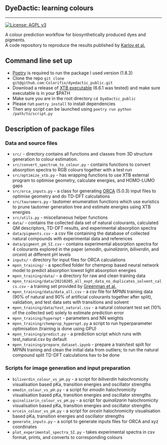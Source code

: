 ## DyeDactic: learning colours
--- -
[![License: AGPL v3](https://img.shields.io/badge/License-AGPL_v3-blue.svg)](https://www.gnu.org/licenses/agpl-3.0)

A colour prediction workflow for biosynthetically produced dyes and pigments.  
A code repository to reproduce the results published by [Karlov et al.]()

## Command line set up
- [Poetry](https://python-poetry.org/docs/#installing-with-the-official-installer) is required to run the package I used version (1.8.3)
- Clone the repo `git clone git@github.com:Colorifix/dyedactic_public.git`
- Download a release of [XTB executable](https://xtb-docs.readthedocs.io/en/latest/setup.html) (6.6.1 was tested) and make sure executable is in your $PATH
- Make sure you are in the root directory `cd DyeDactic_public`
- Please run `poetry install` to install dependencies
- Then any script can be launched using `poetry run python /path/to/script.py`

## Description of package files
### Data and source files
- `src/` - directory contains all functions and classes from 3D structure generation to colour estimation. 
- `src/convert_spectrum_to_colour.py` - contains functions to convert absorption spectra to RGB colours together with a test run
- `src/optimize_xtb.py` - has wrapping functions to use XTB external program to optimise geometry, calculate energies, and HOMO-LUMO gaps  
- `src/orca_inputs.py` - a class for generating [ORCA](https://www.faccts.de/orca/) (5.0.3) input files to optimise geometry and do TD-DFT calculations 
- `src/tauromers.py` - tautomer enumeration functions which use euristics to prune tautomer generation tree and estimate energies using XTB energies
- `src/utils.py` - miscellaneous helper functions
- `data/` - contains the collected data set of natural colourants, calculated QM descriptors, TD-DFT results, and experimental absorption spectra 
- `data/pigments.csv` - a csv file containing the database of collected natural compounds with experimental data and references
- `data/pigment_pH_SI.csv` - contains experimental absorption spectra for 4 colourants explored in the paper (*emodin*, *quinalizarin*, *biliverdin*, and *orcein*) at different pH levels
- `inputs/` - directory for input files for ORCA calculations
- `mpnn_training/` - a specified folder for chemprop based neural network model to predict absorption lowest light absorption energies
- `mpnn_training/data/` - a directory for raw and clean training data
- `mpnn_training/data/20210205_all_expt_data_no_duplicates_solvent_calcs.csv` - a training set provided by [Greenman et al.](https://doi.org/10.1039/D1SC05677H)
- `mpnn_training/data/data_all.csv` - a csv file for MPNN training data (90% of natural and 90% of artificial colourants together after split), validation, and test data sets with transitions and solvent
- `mpnn_training/data/test_natural.csv` - a natural colourant test set (10% of the collected set) solely to estimate prediction error
- `mpnn_training/hyperopt` - parameters and NN weights
- `mpnn_training/chemprop_hyperopt.py` a script to run hyperparameter optimisation (training is done using GPU)
- `mpnn_training/predict.py` - a prediction script which runs with test_natural.csv by default
- `mpnn_training/prepare_dataset.ipynb` - prepare a train/test spilt for MPNN training and clean the initial data from outliers; to run the natural compound split TD-DFT calculations hav to be done

### Scripts for image generation and input preparation
- `biliverdin_colour_vs_pH.py` - a script for *biliverdin* halochromicity visualisation based pKa, transition energies and oscillator strengths 
- `emodin_colour_vs_pH.py` - a script for *emodin* halochromicity visualisation based pKa, transition energies and oscillator strengths 
- `quinalizarin_colour_vs_pH.py` - a script for *quinalizarin* halochromicity visualisation based pKa, transition energies and oscillator strengths 
- `orcein_colour_vs_pH.py` - a script for *orcein* halochromicity visualisation based pKa, transition energies and oscillator strengths 
- `generate_inputs.py` - a script to generate inputs files for ORCA and xyz coordinates
- `plot_experimental_spectra_SI.py` - takes experimental spectra in csv format, prints, and converts to corresponding colours
